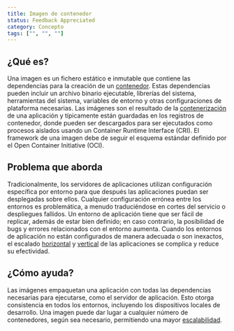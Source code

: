```yaml
---
title: Imagen de contenedor
status: Feedback Appreciated
category: Concepto
tags: ["", "", ""]
---
```


## ¿Qué es?

Una imagen es un fichero estático e inmutable que contiene las dependencias para la creación de un [contenedor](/es/container/).
Estas dependencias pueden incluir un archivo binario ejecutable, librerías del sistema,
herramientas del sistema, variables de entorno y otras configuraciones de plataforma necesarias.
Las imágenes son el resultado de la [contenerización](/es/containerization) de una aplicación y típicamente están guardadas en los registros de contenedor,
donde pueden ser descargados para ser ejecutados como procesos aislados usando un Container Runtime Interface (CRI).
El framework de una imagen debe de seguir el esquema estándar definido por el Open Container Initiative (OCI).

## Problema que aborda

Tradicionalmente, los servidores de aplicaciones utilizan configuración específica por entorno para que después las aplicaciones puedan ser desplegadas sobre ellos.
Cualquier configuración errónea entre los entornos es problemática, a menudo traduciéndose en cortes del servicio o despliegues fallidos.
Un entorno de aplicación tiene que ser fácil de replicar, además de estar bien definido;
en caso contrario, la posibilidad de bugs y errores relacionados con el entorno aumenta.
Cuando los entornos de aplicación no están configurados de manera adecuada o son inexactos,
el escalado [horizontal](/es/horizontal-scaling/) y [vertical](/vertical-scaling/) de las aplicaciones se complica y reduce su efectividad.

## ¿Cómo ayuda?

Las imágenes empaquetan una aplicación con todas las dependencias necesarias para ejecutarse, como el servidor de aplicación.
Esto otorga consistencia en todos los entornos, incluyendo los dispositivos locales de desarrollo.
Una imagen puede dar lugar a cualquier número de contenedores, según sea necesario, permitiendo una mayor [escalabilidad](/scalability/).
